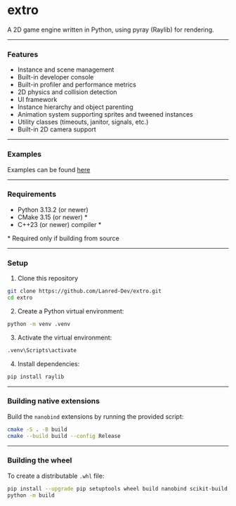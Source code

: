 # extro

A 2D game engine written in Python, using pyray (Raylib) for rendering.

---

### Features

- Instance and scene management
- Built-in developer console
- Built-in profiler and performance metrics
- 2D physics and collision detection
- UI framework
- Instance hierarchy and object parenting
- Animation system supporting sprites and tweened instances
- Utility classes (timeouts, janitor, signals, etc.)
- Built-in 2D camera support

---

### Examples

Examples can be found [here](https://github.com/Lanred-Dev/extro/tree/main/examples)

---

### Requirements

- Python 3.13.2 (or newer)
- CMake 3.15 (or newer) \*
- C++23 (or newer) compiler \*

\* Required only if building from source

---

### Setup

1. Clone this repository

```bash
git clone https://github.com/Lanred-Dev/extro.git
cd extro
```

2. Create a Python virtual environment:

```bash
python -m venv .venv
```

3. Activate the virtual environment:

```bash
.venv\Scripts\activate
```

4. Install dependencies:

```bash
pip install raylib
```

---

### Building native extensions

Build the `nanobind` extensions by running the provided script:

```bash
cmake -S . -B build
cmake --build build --config Release
```

---

### Building the wheel

To create a distributable `.whl` file:

```bash
pip install --upgrade pip setuptools wheel build nanobind scikit-build
python -m build
```
